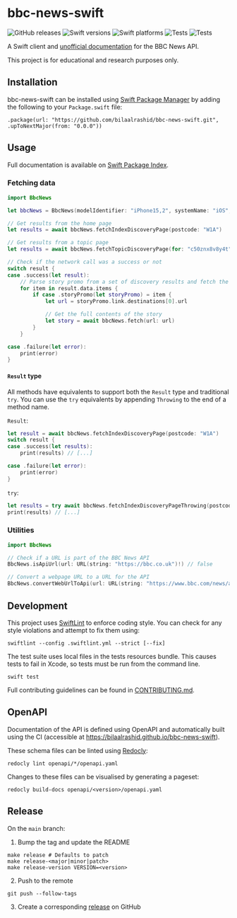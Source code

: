 # bbc-news-swift

![GitHub releases](https://img.shields.io/github/v/release/bilaalrashid/bbc-news-swift)
![Swift versions](https://img.shields.io/endpoint?url=https%3A%2F%2Fswiftpackageindex.com%2Fapi%2Fpackages%2Fbilaalrashid%2Fbbc-news-swift%2Fbadge%3Ftype%3Dswift-versions)
![Swift platforms](https://img.shields.io/endpoint?url=https%3A%2F%2Fswiftpackageindex.com%2Fapi%2Fpackages%2Fbilaalrashid%2Fbbc-news-swift%2Fbadge%3Ftype%3Dplatforms)
![Tests](https://github.com/bilaalrashid/bbc-news-swift/actions/workflows/swift.yml/badge.svg)
![Tests](https://github.com/bilaalrashid/bbc-news-swift/actions/workflows/openapi.yml/badge.svg)

A Swift client and [unofficial documentation](https://bilaalrashid.github.io/bbc-news-swift/) for the BBC News API.

This project is for educational and research purposes only.

## Installation

bbc-news-swift can be installed using [Swift Package Manager](https://www.swift.org/documentation/package-manager/) by adding the following
to your `Package.swift` file:
```
.package(url: "https://github.com/bilaalrashid/bbc-news-swift.git", .upToNextMajor(from: "0.0.0"))
```

## Usage

Full documentation is available on
[Swift Package Index](https://swiftpackageindex.com/bilaalrashid/bbc-news-swift/main/documentation/bbcnews/bbcnews).

### Fetching data

```swift
import BbcNews

let bbcNews = BbcNews(modelIdentifier: "iPhone15,2", systemName: "iOS", systemVersion: "17.0")

// Get results from the home page
let results = await bbcNews.fetchIndexDiscoveryPage(postcode: "W1A")

// Get results from a topic page
let results = await bbcNews.fetchTopicDiscoveryPage(for: "c50znx8v8y4t")

// Check if the network call was a success or not
switch result {
case .success(let result):
    // Parse story promo from a set of discovery results and fetch the full contents of that story
    for item in result.data.items {
        if case .storyPromo(let storyPromo) = item {
            let url = storyPromo.link.destinations[0].url 

            // Get the full contents of the story
            let story = await bbcNews.fetch(url: url)
        }
    }

case .failure(let error):
    print(error)
}
```

#### `Result` type

All methods have equivalents to support both the `Result` type and traditional `try`.
You can use the `try` equivalents by appending `Throwing` to the end of a method name. 

`Result`:
```swift
let result = await bbcNews.fetchIndexDiscoveryPage(postcode: "W1A")
switch result {
case .success(let results):
    print(results) // [...]

case .failure(let error):
    print(error)
}
```

`try`:
```swift
let results = try await bbcNews.fetchIndexDiscoveryPageThrowing(postcode: "W1A")
print(results) // [...]
```

### Utilities

```swift
import BbcNews

// Check if a URL is part of the BBC News API
BbcNews.isApiUrl(url: URL(string: "https://bbc.co.uk")!) // false

// Convert a webpage URL to a URL for the API
BbcNews.convertWebUrlToApi(url: URL(string: "https://www.bbc.com/news/articles/c289n8m4j19o")!) // https://news-app.api.bbc.co.uk/fd/app-article-api?clientName=Chrysalis&clientVersion=pre-7&page=https://www.bbc.com/news/articles/c289n8m4j19o
```

## Development

This project uses [SwiftLint](https://github.com/realm/SwiftLint) to enforce coding style.
You can check for any style violations and attempt to fix them using:

```
swiftlint --config .swiftlint.yml --strict [--fix]
```

The test suite uses local files in the tests resources bundle.
This causes tests to fail in Xcode, so tests must be run from the command line.

```
swift test
```

Full contributing guidelines can be found in [CONTRIBUTING.md](https://github.com/bilaalrashid/bbc-news-swift/blob/main/CONTRIBUTING.md).

## OpenAPI

Documentation of the API is defined using OpenAPI and automatically built using the CI (accessible at
https://bilaalrashid.github.io/bbc-news-swift).

These schema files can be linted using [Redocly](https://github.com/Redocly/redocly-cli):
```
redocly lint openapi/*/openapi.yaml
```

Changes to these files can be visualised by generating a pageset: 
```
redocly build-docs openapi/<version>/openapi.yaml
```

## Release

On the `main` branch:
1. Bump the tag and update the README
```
make release # Defaults to patch
make release-<major|minor|patch>
make release-version VERSION=<version>
```
2. Push to the remote
```
git push --follow-tags
```
3. Create a corresponding [release](https://github.com/bilaalrashid/ReadBeeb/releases/new) on GitHub
